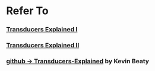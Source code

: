# Refer To

### [Transducers Explained I](https://simplectic.com/blog/2014/transducers-explained-1/)

### [Transducers Explained II](https://simplectic.com/blog/2014/transducers-explained-pipelines/)

### [github -> Transducers-Explained](https://github.com/kevinbeaty/transducers-explained) by Kevin Beaty
